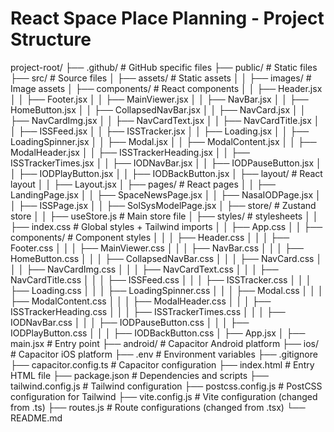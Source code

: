 # React Space Place Planning - Project Structure

project-root/
├── .github/ # GitHub specific files
├── public/ # Static files
├── src/ # Source files
│ ├── assets/ # Static assets
│ │ ├── images/ # Image assets
│ ├── components/ # React components
│ │ ├── Header.jsx
│ │ ├── Footer.jsx
│ │ ├── MainViewer.jsx
│ │ ├── NavBar.jsx
│ │ ├── HomeButton.jsx
│ │ ├── CollapsedNavBar.jsx
│ │ ├── NavCard.jsx
│ │ ├── NavCardImg.jsx
│ │ ├── NavCardText.jsx
│ │ ├── NavCardTitle.jsx
│ │ ├── ISSFeed.jsx
│ │ ├── ISSTracker.jsx
│ │ ├── Loading.jsx
│ │ ├── LoadingSpinner.jsx
│ │ ├── Modal.jsx
│ │ ├── ModalContent.jsx
│ │ ├── ModalHeader.jsx
│ │ ├── ISSTrackerHeading.jsx
│ │ ├── ISSTrackerTimes.jsx
│ │ ├── IODNavBar.jsx
│ │ ├── IODPauseButton.jsx
│ │ ├── IODPlayButton.jsx
│ │ ├── IODBackButton.jsx
│ ├── layout/ # React layout
│ │ ├── Layout.jsx
│ ├── pages/ # React pages
│ │ ├── LandingPage.jsx
│ │ ├── SpaceNewsPage.jsx
│ │ ├── NasaIODPage.jsx
│ │ ├── ISSPage.jsx
│ │ ├── SolSysModelPage.jsx
│ ├── store/ # Zustand store
│ │ ├── useStore.js # Main store file
│ ├── styles/ # stylesheets
│ │ ├── index.css # Global styles + Tailwind imports
│ │ ├── App.css
│ │ ├── components/ # Component styles
│ │ │ ├── Header.css
│ │ │ ├── Footer.css
│ │ │ ├── MainViewer.css
│ │ │ ├── NavBar.css
│ │ │ ├── HomeButton.css
│ │ │ ├── CollapsedNavBar.css
│ │ │ ├── NavCard.css
│ │ │ ├── NavCardImg.css
│ │ │ ├── NavCardText.css
│ │ │ ├── NavCardTitle.css
│ │ │ ├── ISSFeed.css
│ │ │ ├── ISSTracker.css
│ │ │ ├── Loading.css
│ │ │ ├── LoadingSpinner.css
│ │ │ ├── Modal.css
│ │ │ ├── ModalContent.css
│ │ │ ├── ModalHeader.css
│ │ │ ├── ISSTrackerHeading.css
│ │ │ ├── ISSTrackerTimes.css
│ │ │ ├── IODNavBar.css
│ │ │ ├── IODPauseButton.css
│ │ │ ├── IODPlayButton.css
│ │ │ ├── IODBackButton.css
│ ├── App.jsx
│ ├── main.jsx # Entry point
├── android/ # Capacitor Android platform
├── ios/ # Capacitor iOS platform
├── .env # Environment variables
├── .gitignore
├── capacitor.config.ts # Capacitor configuration
├── index.html # Entry HTML file
├── package.json # Dependencies and scripts
├── tailwind.config.js # Tailwind configuration
├── postcss.config.js # PostCSS configuration for Tailwind
├── vite.config.js # Vite configuration (changed from .ts)
├── routes.js # Route configurations (changed from .tsx)
└── README.md
